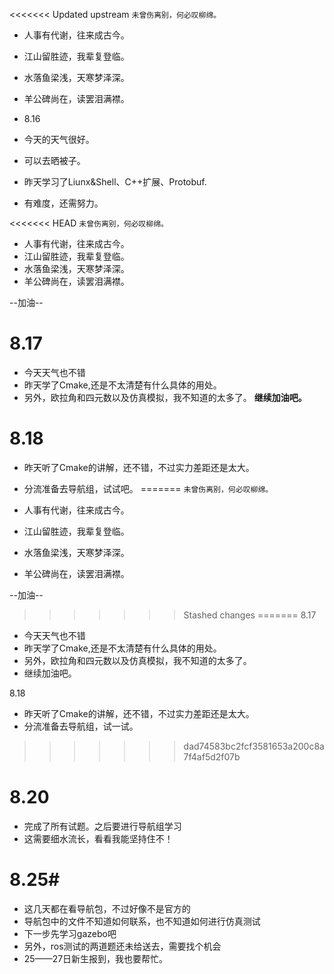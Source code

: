 <<<<<<< Updated upstream
```未曾伤离别，何必叹柳绵。```

- 人事有代谢，往来成古今。
- 江山留胜迹，我辈复登临。
- 水落鱼梁浅，天寒梦泽深。
- 羊公碑尚在，读罢泪满襟。

- 8.16
- 今天的天气很好。
- 可以去晒被子。
- 昨天学习了Liunx&Shell、C++扩展、Protobuf.
- 有难度，还需努力。


<<<<<<< HEAD
```未曾伤离别，何必叹柳绵。```
- 人事有代谢，往来成古今。
- 江山留胜迹，我辈复登临。
- 水落鱼梁浅，天寒梦泽深。
- 羊公碑尚在，读罢泪满襟。

--加油--



# 8.17 #
- 今天天气也不错
- 昨天学了Cmake,还是不太清楚有什么具体的用处。
- 另外，欧拉角和四元数以及仿真模拟，我不知道的太多了。
 **继续加油吧。**



 # 8.18 #
 - 昨天听了Cmake的讲解，还不错，不过实力差距还是太大。
 - 分流准备去导航组，试试吧。
=======
```未曾伤离别，何必叹柳绵。```

- 人事有代谢，往来成古今。
- 江山留胜迹，我辈复登临。
- 水落鱼梁浅，天寒梦泽深。
- 羊公碑尚在，读罢泪满襟。

--加油--
>>>>>>> Stashed changes
=======
8.17
- 今天天气也不错
- 昨天学了Cmake,还是不太清楚有什么具体的用处。
- 另外，欧拉角和四元数以及仿真模拟，我不知道的太多了。
- 继续加油吧。



8.18
- 昨天听了Cmake的讲解，还不错，不过实力差距还是太大。
- 分流准备去导航组，试一试。
>>>>>>> dad74583bc2fcf3581653a200c8a7f4af5d2f07b


# 8.20 #
- 完成了所有试题。之后要进行导航组学习
- 这需要细水流长，看看我能坚持住不！


# 8.25#
- 这几天都在看导航包，不过好像不是官方的
- 导航包中的文件不知道如何联系，也不知道如何进行仿真测试
- 下一步先学习gazebo吧
- 另外，ros测试的两道题还未给送去，需要找个机会
- 25——27日新生报到，我也要帮忙。